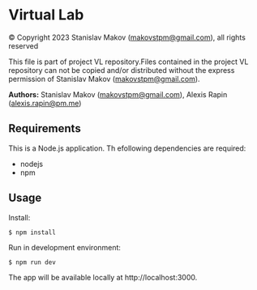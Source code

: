 # Virtual Lab
© Copyright 2023 Stanislav Makov (makovstpm@gmail.com), all rights reserved

This file is part of project VL repository.Files contained in the project VL repository can not be copied and/or distributed without the express permission of Stanislav Makov (makovstpm@gmail.com).

**Authors:** Stanislav Makov (makovstpm@gmail.com), Alexis Rapin (alexis.rapin@pm.me)

## Requirements

This is a Node.js application. Th efollowing dependencies are required:
- nodejs
- npm

## Usage

Install:

```
$ npm install
```

Run in development environment:

```
$ npm run dev
```

The app will be available locally at http://localhost:3000.